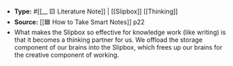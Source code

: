 - **Type:** #[[__ 🟨 Literature Note]] | [[Slipbox]] [[Thinking]]
- **Source:** [[🟦 How to Take Smart Notes]] p22
- What makes the Slipbox so effective for knowledge work (like writing) is that it becomes a thinking partner for us. We offload the storage component of our brains into the Slipbox, which frees up our brains for the creative component of working. 
